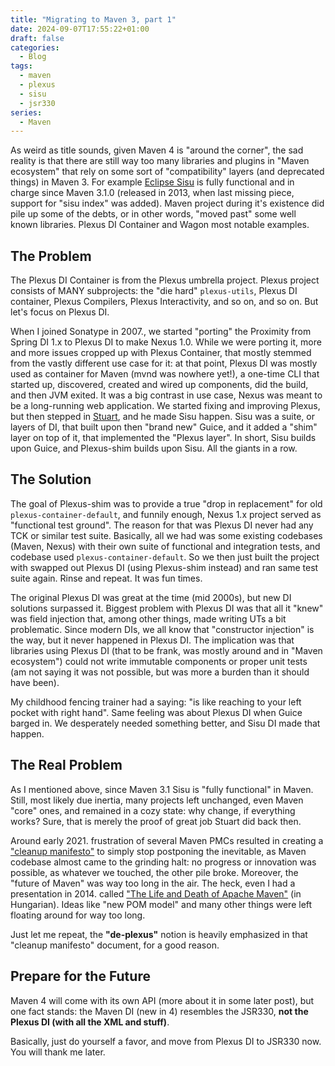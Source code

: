 ```yaml
---
title: "Migrating to Maven 3, part 1"
date: 2024-09-07T17:55:22+01:00
draft: false
categories:
  - Blog
tags:
  - maven
  - plexus
  - sisu
  - jsr330
series:
  - Maven
---
```


As weird as title sounds, given Maven 4 is "around the corner", the sad reality is that there are still way too many libraries and 
plugins in "Maven ecosystem" that rely on some sort of "compatibility" layers (and deprecated things) in Maven 3. For example
[Eclipse Sisu](https://github.com/eclipse-sisu/sisu-project) is fully functional and in charge since 
Maven 3.1.0 (released in 2013, when last missing piece, support for "sisu index" was added). Maven project during it's 
existence did pile up some of the debts, or in other words, "moved past" some well known libraries. 
Plexus DI Container and Wagon most notable examples.

## The Problem

The Plexus DI Container is from the Plexus umbrella project. Plexus project consists of MANY subprojects: the 
"die hard" `plexus-utils`, Plexus DI container, Plexus Compilers, Plexus Interactivity, and so on, and so on.
But let's focus on Plexus DI.

When I joined Sonatype in 2007., we started "porting" the Proximity from Spring DI 1.x to Plexus DI to make Nexus 1.0.
While we were porting it, more and more issues cropped up with Plexus Container, that mostly stemmed from the 
vastly different use case for it: at that point, Plexus DI was mostly used as container for Maven (mvnd was nowhere
yet!), a one-time CLI that started up, discovered, created and wired up components, did the build, and then JVM exited. 
It was a big contrast in use case, Nexus was meant to be a long-running web application. We started fixing and 
improving Plexus, but then stepped in [Stuart](https://www.linkedin.com/in/mcculls/), and he made Sisu happen. 
Sisu was a suite, or layers of DI, that built upon then "brand new" Guice, and it added a "shim" layer on top of it, 
that implemented the "Plexus layer". In short, Sisu builds upon Guice, and Plexus-shim builds upon Sisu. All the 
giants in a row.

## The Solution

The goal of Plexus-shim was to provide a true "drop in replacement" for old `plexus-container-default`, and funnily 
enough, Nexus 1.x project served as "functional test ground". The reason for that was Plexus DI never had any TCK or 
similar test suite. Basically, all we had was some existing codebases (Maven, Nexus) with their own suite of functional 
and integration tests, and codebase used `plexus-container-default`. So we then just built the project with swapped out 
Plexus DI (using Plexus-shim instead) and ran same test suite again. Rinse and repeat. It was fun times.

The original Plexus DI was great at the time (mid 2000s), but new DI solutions surpassed it. Biggest problem with 
Plexus DI was that all it "knew" was field injection that, among other things, made writing UTs a bit problematic. 
Since modern DIs, we all know that "constructor injection" is the way, but it never happened in Plexus DI. 
The implication was that libraries using Plexus DI (that to be frank, was mostly around and in "Maven ecosystem") 
could not write immutable components or proper unit tests (am not saying it was not possible, but was more a burden 
than it should have been).

My childhood fencing trainer had a saying: "is like reaching to your left pocket with right hand". Same feeling was
about Plexus DI when Guice barged in. We desperately needed something better, and Sisu DI made that happen.

## The Real Problem

As I mentioned above, since Maven 3.1 Sisu is "fully functional" in Maven. Still, most likely due inertia, many
projects left unchanged, even Maven "core" ones, and remained in a cozy state: why change, if everything works? Sure, that 
is merely the proof of great job Stuart did back then.

Around early 2021. frustration of several Maven PMCs resulted in creating a 
["cleanup manifesto"](https://cwiki.apache.org/confluence/display/MAVEN/Maven+Ecosystem+Cleanup) to simply stop postponing
the inevitable, as Maven codebase almost came to the grinding halt: no progress or innovation was possible, as whatever 
we touched, the other pile broke. Moreover, the "future of Maven" was way too long in the air. The heck,
even I had a presentation in 2014. called ["The Life and Death of Apache Maven"](https://www.slideshare.net/slideshow/life-anddeathofmaven/34284731) (in Hungarian).
Ideas like "new POM model" and many other things were left floating around for way too long.

Just let me repeat, the **"de-plexus"** notion is heavily emphasized in that "cleanup manifesto" document, for a good
reason.

## Prepare for the Future

Maven 4 will come with its own API (more about it in some later post), but one fact stands: the 
Maven DI (new in 4) resembles the JSR330, **not the Plexus DI (with all the XML and stuff)**.

Basically, just do yourself a favor, and move from Plexus DI to JSR330 now. You will thank me later.